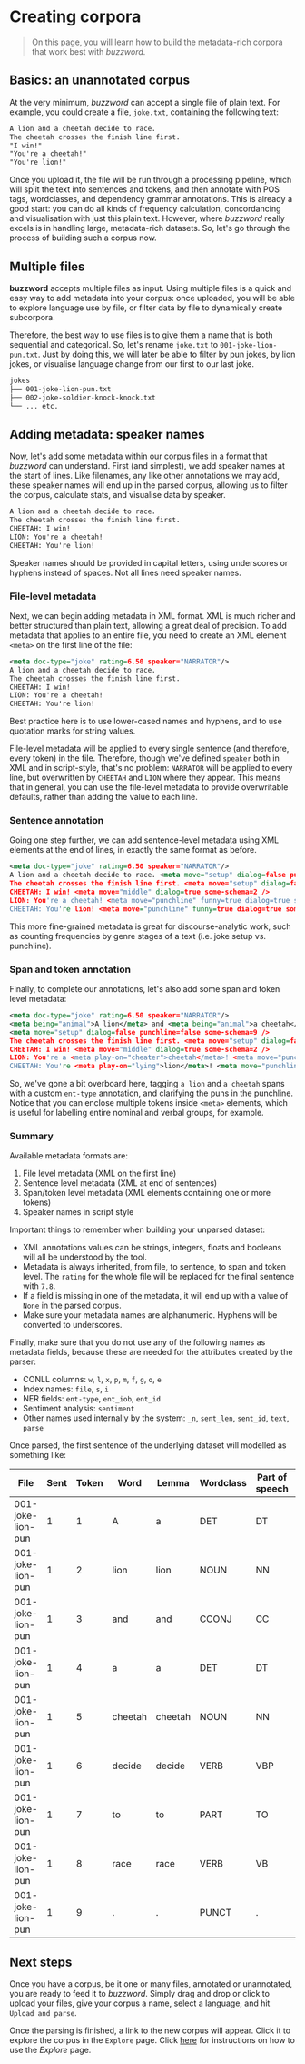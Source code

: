 # Creating corpora

> On this page, you will learn how to build the metadata-rich corpora that work best with *buzzword*.

## Basics: an unannotated corpus

At the very minimum, *buzzword* can accept a single file of plain text. For example, you could create a file, `joke.txt`, containing the following text:

```xml
A lion and a cheetah decide to race.      
The cheetah crosses the finish line first.
"I win!"
"You're a cheetah!"
"You're lion!"
```

Once you upload it, the file will be run through a processing pipeline, which will split the text into sentences and tokens, and then annotate with POS tags, wordclasses, and dependency grammar annotations. This is already a good start: you can do all kinds of frequency calculation, concordancing and visualisation with just this plain text. However, where *buzzword* really excels is in handling large, metadata-rich datasets. So, let's go through the process of building such a corpus now.

## Multiple files

**buzzword** accepts multiple files as input. Using multiple files is a quick and easy way to add metadata into your corpus: once uploaded, you will be able to explore language use by file, or filter data by file to dynamically create subcorpora.

Therefore, the best way to use files is to give them a name that is both sequential and categorical. So, let's rename `joke.txt` to `001-joke-lion-pun.txt`. Just by doing this, we will later be able to filter by pun jokes, by lion jokes, or visualise language change from our first to our last joke.

```xml
jokes
├── 001-joke-lion-pun.txt
├── 002-joke-soldier-knock-knock.txt
└── ... etc.
```

## Adding metadata: speaker names

Now, let's add some metadata within our corpus files in a format that *buzzword* can understand. First (and simplest), we add speaker names at the start of lines. Like filenames, any like other annotations we may add, these speaker names will end up in the parsed corpus, allowing us to filter the corpus, calculate stats, and visualise data by speaker.

```xml
A lion and a cheetah decide to race. 
The cheetah crosses the finish line first.
CHEETAH: I win!
LION: You're a cheetah!
CHEETAH: You're lion!
```

Speaker names should be provided in capital letters, using underscores or hyphens instead of spaces. Not all lines need speaker names.

### File-level metadata

Next, we can begin adding metadata in XML format. XML is much richer and better structured than plain text, allowing a great deal of precision. To add metadata that applies to an entire file, you need to create an XML element `<meta>` on the first line of the file:


```xml
<meta doc-type="joke" rating=6.50 speaker="NARRATOR"/>
A lion and a cheetah decide to race. 
The cheetah crosses the finish line first.
CHEETAH: I win!
LION: You're a cheetah!
CHEETAH: You're lion!
```

Best practice here is to use lower-cased names and hyphens, and to use quotation marks for string values. 

File-level metadata will be applied to every single sentence (and therefore, every token) in the file. Therefore, though we've defined `speaker` both in XML and in script-style, that's no problem: `NARRATOR` will be applied to every line, but overwritten by `CHEETAH` and `LION` where they appear. This means that in general, you can use the file-level metadata to provide overwritable defaults, rather than adding the value to each line.

### Sentence annotation

Going one step further, we can add sentence-level metadata using XML elements at the end of lines, in exactly the same format as before.

```xml
<meta doc-type="joke" rating=6.50 speaker="NARRATOR"/>
A lion and a cheetah decide to race. <meta move="setup" dialog=false punchline=false some-schema=9 />
The cheetah crosses the finish line first. <meta move="setup" dialog=false punchline=false />
CHEETAH: I win! <meta move="middle" dialog=true some-schema=2 />
LION: You're a cheetah! <meta move="punchline" funny=true dialog=true some-schema=3 />
CHEETAH: You're lion! <meta move="punchline" funny=true dialog=true some-schema=4 rating=7.8 />
```

This more fine-grained metadata is great for discourse-analytic work, such as counting frequencies by genre stages of a text (i.e. joke setup vs. punchline).

### Span and token annotation

Finally, to complete our annotations, let's also add some span and token level metadata:

```xml
<meta doc-type="joke" rating=6.50 speaker="NARRATOR"/>
<meta being="animal">A lion</meta> and <meta being="animal">a cheetah</meta> decide to race. 
<meta move="setup" dialog=false punchline=false some-schema=9 />
The cheetah crosses the finish line first. <meta move="setup" dialog=false punchline=false />
CHEETAH: I win! <meta move="middle" dialog=true some-schema=2 />
LION: You're a <meta play-on="cheater">cheetah</meta>! <meta move="punchline" funny=true dialog=true some-schema=3 />
CHEETAH: You're <meta play-on="lying">lion</meta>! <meta move="punchline" funny=true dialog=true some-schema=4 rating=7.8 />
```

So, we've gone a bit overboard here, tagging `a lion` and `a cheetah` spans with a custom `ent-type` annotation, and clarifying the puns in the punchline. Notice that you can enclose multiple tokens inside `<meta>` elements, which is useful for labelling entire nominal and verbal groups, for example.

### Summary

Available metadata formats are:

1. File level metadata (XML on the first line)
2. Sentence level metadata (XML at end of sentences)
3. Span/token level metadata (XML elements containing one or more tokens)
4. Speaker names in script style

Important things to remember when building your unparsed dataset:

* XML annotations values can be strings, integers, floats and booleans will all be understood by the tool.
* Metadata is always inherited, from file, to sentence, to span and token level. The `rating` for the whole file will be replaced for the final sentence with `7.8`.
* If a field is missing in one of the metadata, it will end up with a value of `None` in the parsed corpus.
* Make sure your metadata names are alphanumeric. Hyphens will be converted to underscores.

Finally, make sure that you do not use any of the following names as metadata fields, because these are needed for the attributes created by the parser:

* CONLL columns: `w`, `l`, `x`, `p`, `m`, `f`, `g`, `o`, `e`
* Index names: `file`, `s`, `i`
* NER fields: `ent-type`, `ent_iob`, `ent_id`
* Sentiment analysis: `sentiment`
* Other names used internally by the system: `_n`, `sent_len`, `sent_id`, `text`, `parse`

Once parsed, the first sentence of the underlying dataset will modelled as something like:

| File     | Sent   | Token   | Word    | Lemma   | Wordclass   | Part of speech   |   Governor index | Dependency role   | Extra   | dialog   | doc_type   |   ent_id | ent_iob   | being   | funny   | move   | play_on   | punchline   |   rating |   sent_id |   sent_len |   some_schema | Speaker   |
|------|----|----|---------|---------|-------------|------------------|------------------|-------------------|-----|----------|------------|----------|-----------|------------|---------|--------|-----------|-------------|----------|-----------|------------|---------------|-----------|
| 001-joke-lion-pun |  1 |  1 | A       | a       | DET         | DT               |                2 | det               | _   | False    | joke       |        0 | O         | animal     | _       | setup  | _         | False       |      6.5 |         1 |          9 |             9 | NARRATOR  |
| 001-joke-lion-pun |  1 |  2 | lion    | lion    | NOUN        | NN               |                6 | nsubj             | _   | False    | joke       |        0 | O         | animal     | _       | setup  | _         | False       |      6.5 |         1 |          9 |             9 | NARRATOR  |
| 001-joke-lion-pun |  1 |  3 | and     | and     | CCONJ       | CC               |                2 | cc                | _   | False    | joke       |        0 | O         |            | _       | setup  | _         | False       |      6.5 |         1 |          9 |             9 | NARRATOR  |
| 001-joke-lion-pun |  1 |  4 | a       | a       | DET         | DT               |                5 | det               | _   | False    | joke       |        0 | O         | animal     | _       | setup  | _         | False       |      6.5 |         1 |          9 |             9 | NARRATOR  |
| 001-joke-lion-pun |  1 |  5 | cheetah | cheetah | NOUN        | NN               |                2 | conj              | _   | False    | joke       |        0 | O         | animal     | _       | setup  | _         | False       |      6.5 |         1 |          9 |             9 | NARRATOR  |
| 001-joke-lion-pun |  1 |  6 | decide  | decide  | VERB        | VBP              |                0 | ROOT              | _   | False    | joke       |        0 | O         |            | _       | setup  | _         | False       |      6.5 |         1 |          9 |             9 | NARRATOR  |
| 001-joke-lion-pun |  1 |  7 | to      | to      | PART        | TO               |                8 | aux               | _   | False    | joke       |        0 | O         |            | _       | setup  | _         | False       |      6.5 |         1 |          9 |             9 | NARRATOR  |
| 001-joke-lion-pun |  1 |  8 | race    | race    | VERB        | VB               |                6 | xcomp             | _   | False    | joke       |        0 | O         |            | _       | setup  | _         | False       |      6.5 |         1 |          9 |             9 | NARRATOR  |
| 001-joke-lion-pun |  1 |  9 | .       | .       | PUNCT       | .                |                6 | punct             | _   | False    | joke       |        0 | O         |            | _       | setup  | _         | False       |      6.5 |         1 |          9 |             9 | NARRATOR  |

## Next steps

Once you have a corpus, be it one or many files, annotated or unannotated, you are ready to feed it to *buzzword*. Simply drag and drop or click to upload your files, give your corpus a name, select a language, and hit `Upload and parse`. 

Once the parsing is finished, a link to the new corpus will appear. Click it to explore the corpus in the `Explore` page. Click [here](guide.md) for instructions on how to use the *Explore* page.

